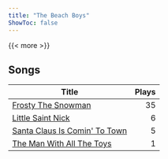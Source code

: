 ```yaml
---
title: "The Beach Boys"
ShowToc: false
---
```


{{< more >}}

## Songs
Title | Plays 
----- | -----: 
[Frosty The Snowman](/songs/frosty-the-snowman) | 35
[Little Saint Nick](/songs/little-saint-nick) | 6
[Santa Claus Is Comin' To Town](/songs/santa-claus-is-comin-to-town) | 5
[The Man With All The Toys](/songs/the-man-with-all-the-toys) | 1

